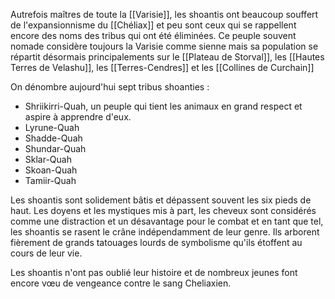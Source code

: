 Autrefois maîtres de toute la [[Varisie]], les shoantis ont beaucoup souffert de l'expansionnisme du [[Chéliax]] et peu sont ceux qui se rappellent encore des noms des tribus qui ont été éliminées.
Ce peuple souvent nomade considère toujours la Varisie comme sienne mais sa population se répartit désormais principalements sur le [[Plateau de Storval]], les [[Hautes Terres de Velashu]], les [[Terres-Cendres]] et les [[Collines de Curchain]]

On dénombre aujourd'hui sept tribus shoanties :
+ Shriikirri-Quah, un peuple qui tient les animaux en grand respect et aspire à apprendre d'eux.
+ Lyrune-Quah
+ Shadde-Quah
+ Shundar-Quah
+ Sklar-Quah
+ Skoan-Quah
+ Tamiir-Quah

Les shoantis sont solidement bâtis et dépassent souvent les six pieds de haut. Les doyens et les mystiques mis à part, les cheveux sont considérés comme une distraction et un désavantage pour le combat et en tant que tel, les shoantis se rasent le crâne indépendamment de leur genre.
Ils arborent fièrement de grands tatouages lourds de symbolisme qu'ils étoffent au cours de leur vie.

Les shoantis n'ont pas oublié leur histoire et de nombreux jeunes font encore vœu de vengeance contre le sang Cheliaxien.
